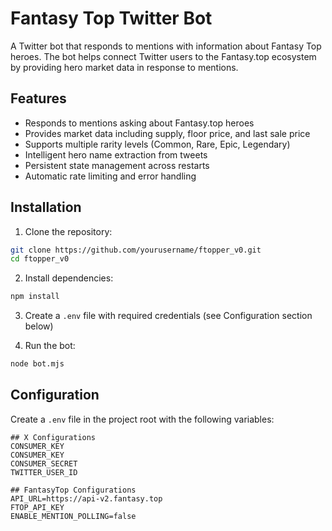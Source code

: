 # Fantasy Top Twitter Bot

A Twitter bot that responds to mentions with information about Fantasy Top heroes. The bot helps connect Twitter users to the Fantasy.top ecosystem by providing hero market data in response to mentions.

## Features

- Responds to mentions asking about Fantasy.top heroes
- Provides market data including supply, floor price, and last sale price
- Supports multiple rarity levels (Common, Rare, Epic, Legendary)
- Intelligent hero name extraction from tweets
- Persistent state management across restarts
- Automatic rate limiting and error handling

## Installation

1. Clone the repository:
```bash
git clone https://github.com/yourusername/ftopper_v0.git
cd ftopper_v0
```

2. Install dependencies:
```bash
npm install
```

3. Create a `.env` file with required credentials (see Configuration section below)

4. Run the bot:
```bash
node bot.mjs
```

## Configuration

Create a `.env` file in the project root with the following variables:
```
## X Configurations
CONSUMER_KEY
CONSUMER_KEY
CONSUMER_SECRET
TWITTER_USER_ID

## FantasyTop Configurations
API_URL=https://api-v2.fantasy.top
FTOP_API_KEY
ENABLE_MENTION_POLLING=false